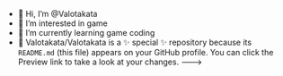 - 👋 Hi, I’m @Valotakata
- 👀 I’m interested in game
- 🌱 I’m currently learning game coding
- 💞️ 
Valotakata/Valotakata is a ✨ special ✨ repository because its `README.md` (this file) appears on your GitHub profile.
You can click the Preview link to take a look at your changes.
--->
